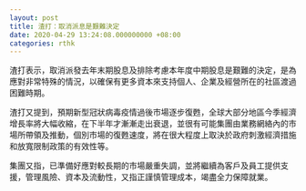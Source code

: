 ```yaml
---
layout: post
title: 渣打：取消派息是艱難決定
date: 2020-04-29 13:24:08.000000000 +08:00
categories: rthk
---
```


渣打表示，取消派發去年末期股息及排除考慮本年度中期股息是艱難的決定，是為應對非常特殊的情況，以確保有更多資本來支持個人、企業及經營所在的社區渡過困難時期。

渣打又提到，預期新型冠狀病毒疫情過後市場逐步復甦，全球大部分地區今季經濟增長率將大幅收縮，在下半年才漸漸走出衰退，並很有可能集團由業務網絡內的市場所帶領及推動，個別市場的復甦速度，將在很大程度上取決於政府刺激經濟措施和放寬限制政策的有效性等。

集團又指，已準備好應對較長期的市場嚴重失調，並將繼續為客戶及員工提供支援，管理風險、資本及流動性，又指正謹慎管理成本，竭盡全力保障就業。
